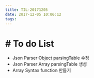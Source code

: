 ```yaml
---
title: TIL-20171205
date: 2017-12-05 10:06:12
tags: 
---
```


# # To do List

- Json Parser Object parsingTable 수정
- Json Parser Array parsingTable 생성
- Array Syntax function 만들기
